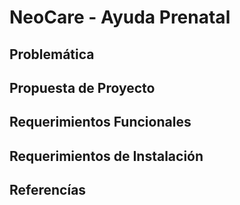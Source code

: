 # NeoCare - Ayuda Prenatal
## Problemática

## Propuesta de Proyecto

## Requerimientos Funcionales

## Requerimientos de Instalación

## Referencías
